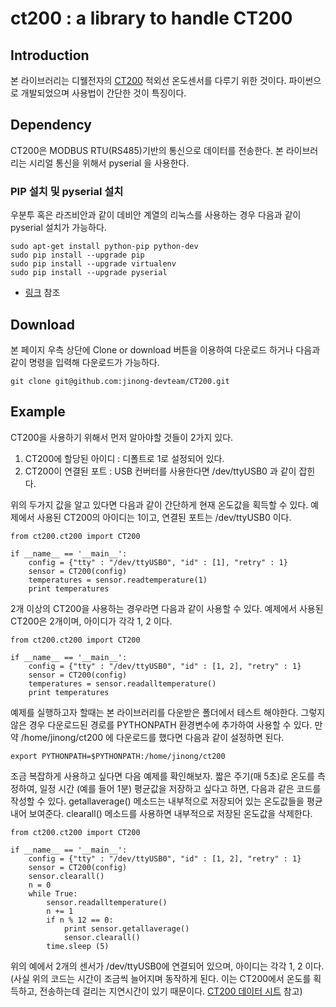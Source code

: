 # ct200 : a library to handle CT200 

## Introduction

본 라이브러리는 디웰전자의 [CT200](http://www.diwell.com/product/detail.html?product_no=39&cate_no=24&display_group=1) 적외선 온도센서를 다루기 위한 것이다. 파이썬으로 개발되었으며 사용법이 간단한 것이 특징이다.

## Dependency
CT200은 MODBUS RTU(RS485)기반의 통신으로 데이터를 전송한다. 본 라이브러리는 시리얼 통신을 위해서 pyserial 을 사용한다.

### PIP 설치 및 pyserial 설치
우분투 혹은 라즈비안과 같이 데비안 계열의 리눅스를 사용하는 경우 다음과 같이 pyserial 설치가 가능하다.
```
sudo apt-get install python-pip python-dev 
sudo pip install --upgrade pip 
sudo pip install --upgrade virtualenv 
sudo pip install --upgrade pyserial
```
* [링크](https://pip.pypa.io/en/stable/installing/) 참조

## Download
본 페이지 우측 상단에 Clone or download 버튼을 이용하여 다운로드 하거나 다음과 같이 명령을 입력해 다운로드가 가능하다.
```
git clone git@github.com:jinong-devteam/CT200.git
```

## Example
CT200을 사용하기 위해서 먼저 알아야할 것들이 2가지 있다.

1. CT200에 할당된 아이디 : 디폴트로 1로 설정되어 있다.
2. CT200이 연결된 포트 : USB 컨버터를 사용한다면 /dev/ttyUSB0 과 같이 잡힌다.

위의 두가지 값을 알고 있다면 다음과 같이 간단하게 현재 온도값을 획득할 수 있다.
예제에서 사용된 CT200의 아이디는 1이고, 연결된 포트는 /dev/ttyUSB0 이다. 
```
from ct200.ct200 import CT200
  
if __name__ == '__main__':
    config = {"tty" : "/dev/ttyUSB0", "id" : [1], "retry" : 1}
    sensor = CT200(config)
    temperatures = sensor.readtemperature(1)
    print temperatures
```

2개 이상의 CT200을 사용하는 경우라면 다음과 같이 사용할 수 있다.
예제에서 사용된 CT200은 2개이며, 아이디가 각각 1, 2 이다.
```
from ct200.ct200 import CT200
  
if __name__ == '__main__':
    config = {"tty" : "/dev/ttyUSB0", "id" : [1, 2], "retry" : 1}
    sensor = CT200(config)
    temperatures = sensor.readalltemperature()
    print temperatures
```

예제를 실행하고자 할때는 본 라이브러리를 다운받은 폴더에서 테스트 해야한다. 그렇지 않은 경우 다운로드된 경로를 PYTHONPATH 환경변수에 추가하여 사용할 수 있다. 만약 /home/jinong/ct200 에 다운로드를 했다면 다음과 같이 설정하면 된다.

```
export PYTHONPATH=$PYTHONPATH:/home/jinong/ct200
```

조금 복잡하게 사용하고 싶다면 다음 예제를 확인해보자. 짧은 주기(매 5초)로 온도를 측정하여, 일정 시간 (예를 들어 1분) 평균값을 저장하고 싶다고 하면, 다음과 같은 코드를 작성할 수 있다. getallaverage() 메소드는 내부적으로 저장되어 있는 온도값들을 평균내어 보여준다. clearall() 메소드를 사용하면 내부적으로 저장된 온도값을 삭제한다.

```
from ct200.ct200 import CT200
  
if __name__ == '__main__':
    config = {"tty" : "/dev/ttyUSB0", "id" : [1, 2], "retry" : 1}
    sensor = CT200(config)
    sensor.clearall()
    n = 0
    while True:
        sensor.readalltemperature()
        n += 1
        if n % 12 == 0:
            print sensor.getallaverage()
            sensor.clearall()
        time.sleep (5)
```

위의 예에서 2개의 센서가 /dev/ttyUSB0에 연결되어 있으며, 아이디는 각각 1, 2 이다. (사실 위의 코드는 시간이 조금씩 늘어지며 동작하게 된다. 이는 CT200에서 온도를 획득하고, 전송하는데 걸리는 지연시간이 있기 때문이다. [CT200 데이터 시트](http://diwellhome.cafe24.com/web/data/diwell/CT-200-485/CT-200-485_Spec_V1.1.pdf) 참고)
